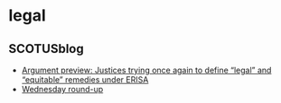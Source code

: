 # legal

## SCOTUSblog
- [Argument preview: Justices trying once again to define “legal” and “equitable” remedies under ERISA](http://www.scotusblog.com/2015/10/argument-preview-justices-trying-once-again-to-define-legal-and-equitable-remedies-under-erisa/)
- [Wednesday round-up](http://www.scotusblog.com/2015/10/wednesday-round-up-292/)


